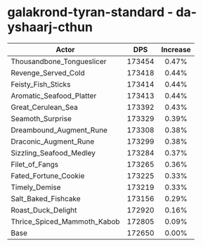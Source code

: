# galakrond-tyran-standard - da-yshaarj-cthun
| Actor | DPS | Increase |
|---|:---:|:---:|
|Thousandbone_Tongueslicer|173454|0.47%|
|Revenge_Served_Cold|173418|0.44%|
|Feisty_Fish_Sticks|173414|0.44%|
|Aromatic_Seafood_Platter|173413|0.44%|
|Great_Cerulean_Sea|173392|0.43%|
|Seamoth_Surprise|173329|0.39%|
|Dreambound_Augment_Rune|173308|0.38%|
|Draconic_Augment_Rune|173299|0.38%|
|Sizzling_Seafood_Medley|173284|0.37%|
|Filet_of_Fangs|173265|0.36%|
|Fated_Fortune_Cookie|173225|0.33%|
|Timely_Demise|173219|0.33%|
|Salt_Baked_Fishcake|173156|0.29%|
|Roast_Duck_Delight|172920|0.16%|
|Thrice_Spiced_Mammoth_Kabob|172805|0.09%|
|Base|172650|0.00%|
